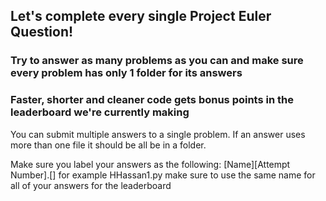 ## Let's complete every single Project Euler Question!

### Try to answer as many problems as you can and make sure every problem has only 1 folder for its answers
### Faster, shorter and cleaner code gets bonus points in the leaderboard we're currently making


You can submit multiple answers to a single problem. If an answer uses more than one file it should be all be in a folder.

Make sure you label your answers as the following: [Name][Attempt Number].[]
for example HHassan1.py make sure to use the same name for all of your answers for the leaderboard
